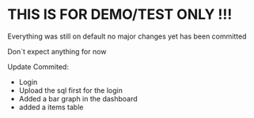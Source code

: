 # THIS IS FOR DEMO/TEST ONLY !!!

Everything was still on default no major changes yet has been committed

Don`t expect anything for now

Update Commited: 

* Login
* Upload the sql first for the login
* Added a bar graph in the dashboard
* added a items table


